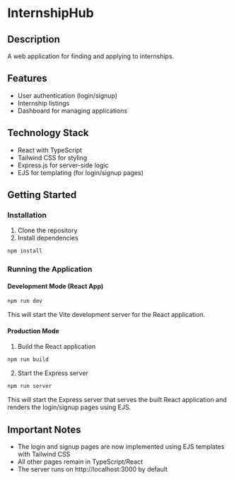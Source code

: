 # InternshipHub

## Description
A web application for finding and applying to internships.

## Features
- User authentication (login/signup)
- Internship listings
- Dashboard for managing applications

## Technology Stack
- React with TypeScript
- Tailwind CSS for styling
- Express.js for server-side logic
- EJS for templating (for login/signup pages)

## Getting Started

### Installation
1. Clone the repository
2. Install dependencies
```bash
npm install
```

### Running the Application

#### Development Mode (React App)
```bash
npm run dev
```
This will start the Vite development server for the React application.

#### Production Mode
1. Build the React application
```bash
npm run build
```

2. Start the Express server
```bash
npm run server
```
This will start the Express server that serves the built React application and renders the login/signup pages using EJS.

## Important Notes
- The login and signup pages are now implemented using EJS templates with Tailwind CSS
- All other pages remain in TypeScript/React
- The server runs on http://localhost:3000 by default